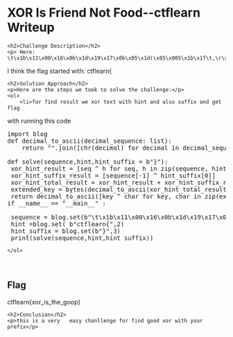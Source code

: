 
<!DOCTYPE html>
<html>
 
<body>
    <h1>XOR Is Friend Not Food--ctflearn  Writeup </h1>

    <h2>Challenge Description</h2>
    <p> Here: \t\x1b\x11\x00\x16\x0b\x1d\x19\x17\x0b\x05\x1d(\x05\x005\x1b\x1f\t,\r\x00\x18\x1c\x0e

I think the flag started with: ctflearn{
</p>

    <h2>Solution Approach</h2>
    <p>Here are the steps we took to solve the challenge:</p>
    <ol> 
        <li>for find result we xor text with hint and also suffix and get flag 
with running this code

<pre>
import blog
def decimal_to_ascii(decimal_sequence: list):
    return "".join([chr(decimal) for decimal in decimal_sequence]).encode()

def solve(sequence,hint,hint_suffix = b"}"):
 xor_hint_result = [seq ^ h for seq, h in zip(sequence, hint)]
 xor_hint_suffix_result = [sequence[-1] ^ hint_suffix[0]]
 xor_hint_total_result = xor_hint_result + xor_hint_suffix_result
 extended_key = bytes(decimal_to_ascii(xor_hint_total_result)) * 3
 return decimal_to_ascii([key ^ char for key, char in zip(extended_key, sequence)])
if __name__ == "__main__" :

 sequence = blog.set(b"\t\x1b\x11\x00\x16\x0b\x1d\x19\x17\x0b\x05\x1d(\x05\x005\x1b\x1f\t,\r\x00\x18\x1c\x0e",1)
 hint =blog.set( b"ctflearn{",2)
 hint_suffix = blog.set(b"}",3)
 print(solve(sequence,hint,hint_suffix))
</pre>
    </ol>
<br>
    <h2>Flag</h2>
    <p class="flag">ctflearn{xor_is_the_goop}
</p>

    <h2>Conclusion</h2>
    <p>this is a very   easy chanllenge for find good xor with your prefix</p>

</body>
</html>

